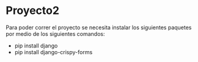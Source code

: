 # Proyecto2
Para poder correr el proyecto se necesita instalar los siguientes paquetes por medio de los siguientes comandos:
- pip install django
- pip install django-crispy-forms
